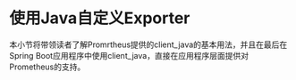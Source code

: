 # 使用Java自定义Exporter

本小节将带领读者了解Promrtheus提供的client_java的基本用法，并且在最后在Spring Boot应用程序中使用client_java，直接在应用程序层面提供对Prometheus的支持。